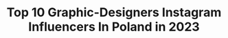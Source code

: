 ---
title: Top 10 Graphic-Designers Instagram Influencers In Poland in 2023
description: >-
  Find top graphic-designers Instagram influencers in Poland in 2023. Most popular hashtags: #stayhome #illustration #cats #polishgirl.
platform: Instagram
hits: 19
text_top: Discover the best Instagram accounts on inBeat.
text_bottom: Our platform aggregates 19 Instagram influencers like this in Poland for you to contact.
profiles:
  - username: "lil.marvels"
    fullname: >-
      
    bio: >-
      📍Toruń 💻 graphic designer 📩 collab: ewelagres@wp.pl
    location: "Poland"
    followers: 20434
    engagement: 622
    commentsToLikes: 0.129331
    id: ck0vyrdop5f660i19d39q2qyn
    verified: false
    hashtags: "#goodday, #motivation, #girllook, #dziendobry"
  - username: "nina.czapska"
    fullname: >-
      Nina ✨ Creative Mood
    bio: >-
      💡 Social Creative & Graphic Designer 💼 @creativemood_nina 🌟 Prowadzenie kont firmowych na IG 🥊 Boxing Girl 🐱 @lila_britishcat 🌍 Travelholic
    location: "Poland"
    followers: 3195
    engagement: 683
    commentsToLikes: 0.029320
    id: ck9weki77kocu0j78blzrnbo1
    verified: false
    hashtags: "#prettycityamsterdam, #boxingfight, #womenboxing, #loves"
  - username: "ewowska"
    fullname: >-
      Ewa Linkiewicz
    bio: >-
      • @inne_tattoo / booking open • Graphic designer • Piotrkowska 23/1, Łódź, Poland
    location: "Poland"
    followers: 10715
    engagement: 501
    commentsToLikes: 0.015156
    id: ck9wd9n0rept10j78bw50pzqr
    verified: false
    hashtags: "#blackworkerssubmission, #undergroundart, #btattooing, #linework"
  - username: "gosiksknitting"
    fullname: >-
      Małgosia 🇵🇱
    bio: >-
      my knitting diary graphic designer, addicted to knitting with Asperger's Poland ✉️ rivia7@tlen.pl ----------- 📷 Huawei P20
    location: "Poland"
    followers: 4685
    engagement: 1158
    commentsToLikes: 0.096034
    id: ck0w3cxw3srbq0i19x9bqzeq3
    verified: false
    hashtags: "#yarnspiration, #momentsofmine, #dropswip, #fortheloveofbriochecardigan"
  - username: "podkoscielny"
    fullname: >-
      Patrycja Podkościelny
    bio: >-
      Polish illustrator ↟↟ graphic designer ↟↟ Lithography lecturer at Academy of Fine Arts in Gdańsk contact: patrycja.podkoscielny@gmail.com
    location: "Poland"
    followers: 19313
    engagement: 775
    commentsToLikes: 0.010414
    id: ck6tplh2ykjfd0j711zi6yf5d
    verified: false
    hashtags: "#polishillustration, #typo, #printmaker, #geometry"
  - username: "magdalena.illustration"
    fullname: >-
      Magdalena Żołnierowicz
    bio: >-
      🇵🇱Owl-loving illustator and graphic designer based in Poland. 🦉Ilustracje, sowy, kolory i wiele, wiele więcej! 📩magdalena.zolnierowicz@gmail
    location: "Poland"
    followers: 14755
    engagement: 657
    commentsToLikes: 0.022203
    id: ckap1sc3mvwzq0i78iyoqhkbq
    verified: false
    hashtags: "#arttutorial, #artguideillustration, #art, #plantlover"
  - username: "cristianachiossi"
    fullname: >-
      CRIS | REBEL • FREE • STUBBORN
    bio: >-
      #bartender | #graphicdesigner | #webdesigner ——————————— ♥️ | #victoriasecrets 🐶 | #pitbull 🌎 | #wanderlust 🤗 | #lifestyle ——————————— 📍 Rome (IT)
    location: "Poland"
    followers: 2838
    engagement: 1437
    commentsToLikes: 0.052850
    id: ckaosfezgrdtj0i78g7flw7w9
    verified: false
    hashtags: "#quoteoftheday, #motivational, #positive, #motivations"
  - username: "natallydesign"
    fullname: >-
      NatallyDesign
    bio: >-
      🧠 @natalalempicka 🖥 Graphic Designer & Video Editor 💬 natallydesign@wp.pl
    location: "Poland"
    followers: 10157
    engagement: 517
    commentsToLikes: 0.014818
    id: ck9wp1i8n7e800j78klx6hvo0
    verified: false
    hashtags: "#albumcover, #positions, #fanart, #arianagrande"
  - username: "cinnam.mon"
    fullname: >-
      Cinnam.mon | Artist
    bio: >-
      ⚜️ Tattoo apprentice ✉️ cinnam.insta@gmail.com
    location: "Poland"
    followers: 3167
    engagement: 1263
    commentsToLikes: 0.068351
    id: ck8wg43j8gpd40j78hgw2r5m0
    verified: false
    hashtags: "#voguepolska, #topmodel, #draw, #rysuneko"
  - username: "katarzyna_ucherska"
    fullname: >-
      Katarzyna Ucherska
    bio: >-
      Agent: Magdalena Privitera 501 795 614‬
    location: "Poland"
    followers: 8570
    engagement: 1123
    commentsToLikes: 0.017255
    id: ck5c9bujdb5js0i1131t0nacd
    verified: false
    hashtags: "#polishactor, #theatre, #photography, #polishphotographer"
---